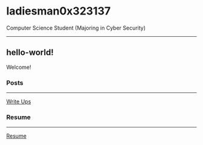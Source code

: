 # ladiesman0x323137
Computer Science Student (Majoring in Cyber Security)

---
## hello-world!
Welcome!


### Posts
---
[Write Ups](WriteUpFrontPage.md)


### Resume
---
[Resume](Resume.pdf)
